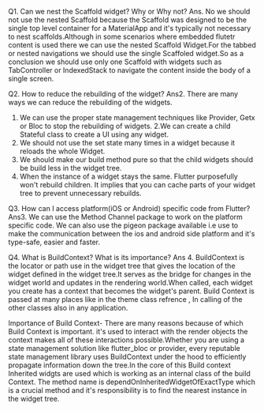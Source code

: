 Q1. Can we nest the Scaffold widget? Why or Why not?
Ans. No we should not use the nested Scaffold because the Scaffold was designed to be the single top level container for a MaterialApp and it's typically not necessary to nest scaffolds.Although in some scenarios where embedded flutetr content is used there we can use the nested Scaffold Widget.For the tabbed or nested navigations we should use the single Scaffoled widget.So as a conclusion we should use only one Scaffold with widgets such as TabController or IndexedStack to navigate the content inside the body of a single screen.

Q2. How to reduce the rebuilding of the widget?
Ans2. There are many ways we can reduce the rebuilding of the widgets.
1. We can use the proper state management techniques like Provider, Getx or Bloc to stop the rebuilding of  widgets.
2.We can create a child Stateful class to create a UI using any widget.
3. We should not use the set state many times in a widget because it reloads the whole Widget.
4. We should make our build method pure so that the child widgets should be build less in the widget tree.
5. When the instance of a widget stays the same. Flutter purposefully won't rebuild children. It implies that you can cache parts of your widget tree to prevent unnecessary rebuilds.


Q3. How can I access platform(iOS or Android) specific code from Flutter?
Ans3. We can use the Method Channel package to work on the platform specific code. We can also use the pigeon package available i.e use to make the communication between the ios and android side platform and it's type-safe, easier and faster.

Q4. What is BuildContext? What is its importance?
Ans 4. BuildContext is the locator or path use in the widget tree that gives the location of the widget defined in the widget tree.It serves as the bridge for changes in the widget world and updates in the rendering world.When called, each widget you create has a context that becomes the widget's parent. Build Context is passed at many places like in the theme class refrence , In calling of the other classes also in any application.

Importance of Build Context- There are many reasons because of which Build Context is important. it's used to interact with the render objects the context makes all of these interactions possible.Whether you are using a state management solution like flutter_bloc or provider, every reputable state management library uses BuildContext under the hood to efficiently propagate information down the tree.In the core of this Build context Inherited widgts are used which is working as an internal class of the build Context. The method name is dependOnInheritedWidgetOfExactType which is a crucial method and it's responsibility is to find the nearest instance in the widget tree.